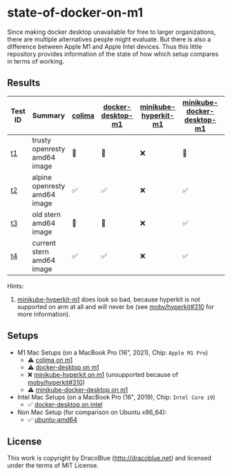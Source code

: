 # state-of-docker-on-m1

Since making docker desktop unavailable for free to larger organizations, there are multiple alternatives people might
evaluate. But there is also a difference between Apple M1 and Apple Intel devices. Thus this little repository provides
information of the state of how which setup compares in terms of working.

## Results

| Test ID             | Summary                      | [colima](./setups/colima-m1.md)  | [docker-desktop-m1](./setups/docker-desktop-m1.md) | [minikube-hyperkit-m1](./setups/minikube-hyperkit-m1.md) | [minikube-docker-desktop-m1](./setups/minikube-docker-desktop-m1.md) | [docker-desktop on intel](./setups/docker-desktop-intel.md) | [ubuntu-amd64](./setups/ubuntu-amd64.md) |
|---------------------|------------------------------|----------------------------------|---------------------------------------------------|----------------------------------------------------------|--------------------------------------------------------------------|------------------------------------------------------------|-----------------------------------------|
| [t1](./tests/t1.sh) | trusty openresty amd64 image | 🛑                               | 🛑                                                  | ❌                                                        |  🛑                                                                   | ✅                                                            | ✅                                         |
| [t2](./tests/t2.sh) | alpine openresty amd64 image | ✅                               | ✅                                                  | ❌                                                        | ✅                                                                    | ✅                                                            | ✅                                         |
| [t3](./tests/t3.sh) | old stern amd64 image        | 🛑                               | 🛑                                                  | ❌                                                        | ✅                                                                    | ✅                                                            | ✅                                         |
| [t4](./tests/t4.sh) | current stern amd64 image    | ✅                               | ✅                                                  | ❌                                                        | ✅                                                                    | ✅                                                            | ✅                                         |

Hints:

1.  [minikube-hyperkit-m1](./setups/minikube-hyperkit-m1.md) does look so bad, because hyperkit is not supported on arm at all and will never be (see [moby/hyperkit#310](https://github.com/moby/hyperkit/issues/310) for more information).

## Setups

* M1 Mac Setups (on a MacBook Pro (16", 2021), Chip: `Apple M1 Pro`)
  * ⚠️ [colima on m1](./setups/colima-m1.md)
  * ⚠️ [docker-desktop on m1](./setups/docker-desktop-m1.md)
  * ❌ [minikube-hyperkit on m1](./setups/minikube-hyperkit-m1.md) (unsupported because of [moby/hyperkit#310](https://github.com/moby/hyperkit/issues/310))
  * ⚠️ [minikube-docker-desktop on m1](./setups/minikube-docker-desktop-m1.md)
* Intel Mac Setups (on a MacBook Pro (16", 2019), Chip: `Intel Core i9`)
  * ✅ [docker-desktop on intel](./setups/docker-desktop-intel.md)
* Non Mac Setup (for comparison on Ubuntu x86_64):
  * ✅ [ubuntu-amd64](./setups/ubuntu-amd64.md)

## License

This work is copyright by DracoBlue (http://dracoblue.net) and licensed under the terms of MIT License.